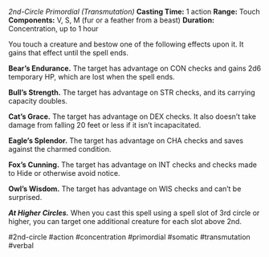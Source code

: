 *2nd-Circle Primordial (Transmutation)*
**Casting Time:** 1 action
**Range:** Touch
**Components:** V, S, M (fur or a feather from a beast)
**Duration:** Concentration, up to 1 hour

You touch a creature and bestow one of the following effects upon it. It gains that effect until the spell ends.

**Bear’s Endurance.** The target has advantage on CON checks and gains 2d6 temporary HP, which are lost when the spell ends.

**Bull’s Strength.** The target has advantage on STR checks, and its carrying capacity doubles.

**Cat’s Grace.** The target has advantage on DEX checks. It also doesn’t take damage from falling 20 feet or less if it isn’t incapacitated.

**Eagle’s Splendor.** The target has advantage on CHA checks and saves against the charmed condition.

**Fox’s Cunning.** The target has advantage on INT checks and checks made to Hide or otherwise avoid notice.

**Owl’s Wisdom.** The target has advantage on WIS checks and can’t be surprised.

***At Higher Circles.*** When you cast this spell using a spell slot of 3rd circle or higher, you can target one additional creature for each slot above 2nd.

#2nd-circle #action #concentration #primordial #somatic #transmutation #verbal
